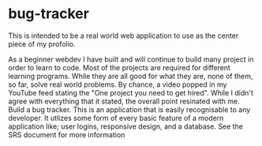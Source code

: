# bug-tracker
This is intended to be a real world web application to use as the center piece of my profolio. 

As a beginner webdev I have built and will continue to build many project in order to learn to code. Most of the projects are required for different learning programs.  While they are all good for what they are, none of them, so far, solve real world problems.  By chance, a video popped in my YouTube feed stating the "One project you need to get hired".  While I didn't agree with everything that it stated, the overall point resinated with me.  Build a bug tracker.  This is an application that is easily recognisable to any developer. It utlizes some form of every basic feature of a modern application like; user logins, responsive design, and a database. See the SRS document for more information
